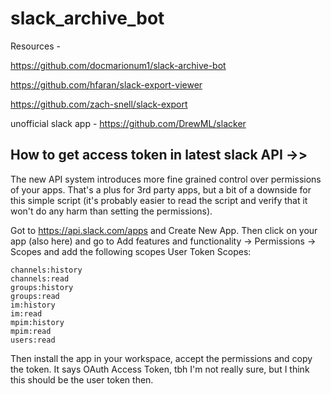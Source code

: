 # slack_archive_bot

Resources -

https://github.com/docmarionum1/slack-archive-bot

https://github.com/hfaran/slack-export-viewer

https://github.com/zach-snell/slack-export


unofficial slack app - https://github.com/DrewML/slacker


## How to get access token in latest slack API ->>

The new API system introduces more fine grained control over permissions of your apps. That's a plus for 3rd party apps, but a bit of a downside for this simple script (it's probably easier to read the script and verify that it won't do any harm than setting the permissions).

Got to https://api.slack.com/apps and Create New App. Then click on your app (also here) and go to Add features and functionality -> Permissions -> Scopes and add the following scopes User Token Scopes:

```
channels:history
channels:read
groups:history
groups:read
im:history
im:read
mpim:history
mpim:read
users:read
```
Then install the app in your workspace, accept the permissions and copy the token. It says OAuth Access Token, tbh I'm not really sure, but I think this should be the user token then.
